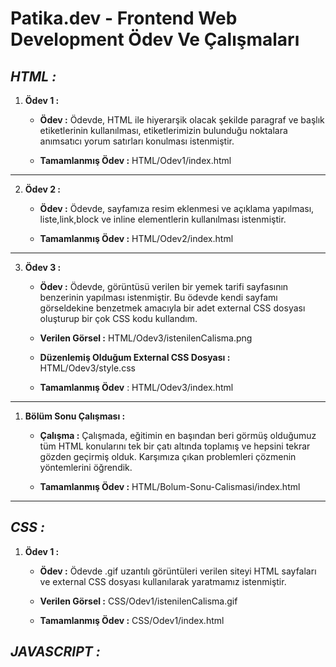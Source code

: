 # **Patika.dev - Frontend Web Development Ödev Ve Çalışmaları**

## *HTML :*

1. **Ödev 1 :**
   
    - **Ödev :** Ödevde, HTML ile hiyerarşik olacak şekilde paragraf ve başlık etiketlerinin kullanılması, etiketlerimizin bulunduğu noktalara anımsatıcı yorum satırları konulması istenmiştir.

    - **Tamamlanmış Ödev :** HTML/Odev1/index.html

---

2. **Ödev 2 :**
   
    - **Ödev :** Ödevde, sayfamıza resim eklenmesi ve açıklama yapılması, liste,link,block ve inline elementlerin kullanılması istenmiştir.

    - **Tamamlanmış Ödev :** HTML/Odev2/index.html

---

3. **Ödev 3 :**

    - **Ödev :** Ödevde, görüntüsü verilen bir yemek tarifi sayfasının benzerinin yapılması istenmiştir. Bu ödevde kendi sayfamı görseldekine benzetmek amacıyla bir adet external CSS dosyası oluşturup bir çok CSS kodu kullandım.
    
    - **Verilen Görsel :** HTML/Odev3/istenilenCalisma.png
    
    - **Düzenlemiş Olduğum External CSS Dosyası :** HTML/Odev3/style.css 

    - **Tamamlanmış Ödev** : HTML/Odev3/index.html

---

1. **Bölüm Sonu Çalışması :**

    - **Çalışma :** Çalışmada, eğitimin en başından beri görmüş olduğumuz tüm HTML konularını tek bir çatı altında toplamış ve hepsini tekrar gözden geçirmiş olduk. Karşımıza çıkan problemleri çözmenin yöntemlerini öğrendik.

    - **Tamamlanmış Ödev :** HTML/Bolum-Sonu-Calismasi/index.html

---

## *CSS :*

1. **Ödev 1 :**
   
   - **Ödev :** Ödevde .gif uzantılı görüntüleri verilen siteyi HTML sayfaları ve external CSS dosyası kullanılarak yaratmamız istenmiştir.
   
   - **Verilen Görsel :** CSS/Odev1/istenilenCalisma.gif
   
   - **Tamamlanmış Ödev :** CSS/Odev1/index.html 



## *JAVASCRIPT :*